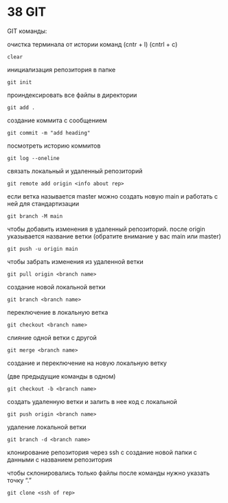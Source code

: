 # 38 GIT

GIT команды:

очистка терминала от истории команд (cntr + l) (cntrl + c)

```
clear
```

инициализация репозитория в папке

```
git init
```

проиндексировать все файлы в директории

```
git add .
```

создание коммита с сообщением

```
git commit -m "add heading"
```

посмотреть историю коммитов

```
git log --oneline
```

связать локальный и удаленный репозиторий

```
git remote add origin <info about rep>
```

если ветка называется master можно создать новую main и работать с ней для стандартизации

```
git branch -M main
```

чтобы добавить изменения в удаленный репозиторий. после origin указывается название ветки (обратите внимание у вас main или master)

```
git push -u origin main
```

чтобы забрать изменения из удаленной ветки

```
git pull origin <branch name>
```

создание новой локальной ветки

```
git branch <branch name>
```

переключение в локальную ветка

```
git checkout <branch name>
```

слияние  одной ветки с другой

```
git merge <branch name>
```

создание и переключение на новую локальную ветку

(две предыдущие команды в одном)

```
git checkout -b <branch name>
```

создать удаленную ветки и залить в нее код с локальной

```
git push origin <branch name>
```

удаление локальной ветки

```
git branch -d <branch name>
```

клонирование репозитория через ssh с создание новой папки с данными c названием репозитория

чтобы склонировались только файлы после команды нужно указать точку “.”

```
git clone <ssh of rep>
```

